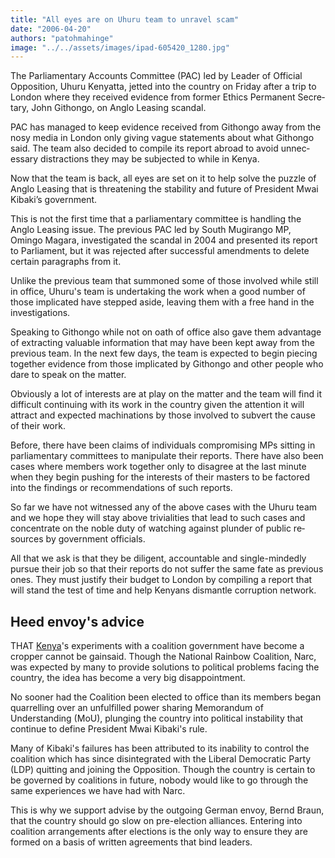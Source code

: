 ```yaml
---
title: "All eyes are on Uhuru team to unravel scam"
date: "2006-04-20"
authors: "patohmahinge"
image: "../../assets/images/ipad-605420_1280.jpg"
---
```


The Parliamentary Accounts Committee (PAC) led by Leader of Official Opposition, Uhuru Kenyatta, jetted into the country on Friday after a trip to Lon­don where they received evidence from former Ethics Permanent Sec­re­tary, John Githongo, on Anglo Leasing scan­dal.

PAC has managed to keep evidence received from Githongo away from the nosy media in London only giving vague statements about what Githongo said. The team also de­cided to compile its report abroad to avoid unnec­essary dis­tractions they may be sub­jected to while in Kenya.

Now that the team is back, all eyes are set on it to help solve the puzzle of Anglo Leasing that is threatening the stability and future of Presi­dent Mwai Kibaki’s gov­ernment.

This is not the first time that a parliamentary committee is handling the Anglo Leasing issue. The pre­vious PAC led by South Mugirango MP, Omingo Magara, in­ves­ti­gated the scan­dal in 2004 and presented its report to Par­liament, but it was rejected after successful amendments to delete cer­tain para­graphs from it.

Unlike the previous team that summoned some of those involved while still in office, Uhuru's team is undertaking the work when a good number of those implicated have stepped aside, leaving them with a free hand in the in­ves­ti­gations.

Speaking to Githongo while not on oath of office also gave them ad­van­tage of extracting valuable information that may have been kept away from the previous team. In the next few days, the team is expected to begin piecing together evidence from those implicated by Githongo and other people who dare to speak on the matter.

Obviously a lot of interests are at play on the matter and the team will find it difficult continuing with its work in the country given the attention it will attract and ex­pected machi­nations by those involved to subvert the cause of their work.

Before, there have been claims of individuals com­pro­mising MPs sitting in parliamentary committees to ma­nipu­late their reports. There have also been cases where members work to­gether only to disagree at the last minute when they begin pushing for the interests of their masters to be factored into the findings or recommendations of such reports.

So far we have not witnessed any of the above cases with the Uhuru team and we hope they will stay above trivi­alities that lead to such cases and concentrate on the noble duty of watching against plunder of public re­sources by government officials.

All that we ask is that they be diligent, accountable and single-mindedly pursue their job so that their reports do not suffer the same fate as previous ones. They must justify their budget to London by com­piling a report that will stand the test of time and help Ken­yans dis­man­tle corruption network.

## **Heed envoy's advice**

THAT [Kenya](http://timesnews.co.ke/)'s experiments with a coa­lition gov­ernment have become a cropper cannot be gain­said. Though the National Rainbow Coa­lition, Narc, was expected by many to pro­vide so­lutions to political problems facing the coun­try, the idea has become a very big dis­appointment.

No sooner had the Coalition been elected to office than its members began quarrelling over an unfulfilled power sharing Memo­ran­dum of Understanding (MoU), plunging the country into political instability that continue to de­fine Presi­dent Mwai Kibaki's rule.

Many of Kibaki's failures has been attributed to its inabil­ity to control the coalition which has since dis­in­te­grated with the Liberal Democratic Party (LDP) quitting and joining the Oppo­sition. Though the coun­try is certain to be governed by coa­litions in future, nobody would like to go through the same ex­pe­riences we have had with Narc.

This is why we support advise by the outgoing German envoy, Bernd Braun, that the country should go slow on pre-election alliances. En­tering into coalition arrangements after elections is the only way to ensure they are formed on a basis of written agreements that bind leaders.
